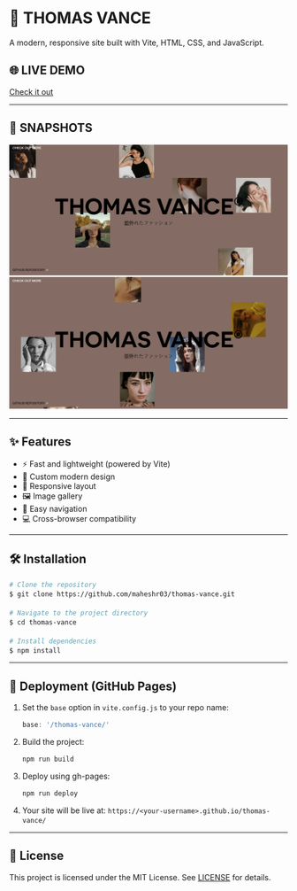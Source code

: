 # 🚀 THOMAS VANCE

A modern, responsive site built with Vite, HTML, CSS, and JavaScript.

## 🌐 LIVE DEMO

[Check it out](https://maheshr03.github.io/thomas-vance/)

---

## 📸 SNAPSHOTS

![Homepage](image.png)
<br>
![Scroll](image-1.png)
<br>

---

## ✨ Features

- ⚡ Fast and lightweight (powered by Vite)
- 🎨 Custom modern design
- 📱 Responsive layout
- 🖼️ Image gallery
- 🔗 Easy navigation
- 💻 Cross-browser compatibility

---

## 🛠️ Installation

```bash
# Clone the repository
$ git clone https://github.com/maheshr03/thomas-vance.git

# Navigate to the project directory
$ cd thomas-vance

# Install dependencies
$ npm install
```

---

## 🚀 Deployment (GitHub Pages)

1. Set the `base` option in `vite.config.js` to your repo name:
   ```js
   base: '/thomas-vance/'
   ```
2. Build the project:
   ```bash
   npm run build
   ```
3. Deploy using gh-pages:
   ```bash
   npm run deploy
   ```
4. Your site will be live at: `https://<your-username>.github.io/thomas-vance/`

---

## 📄 License

This project is licensed under the MIT License. See [LICENSE](LICENSE) for details.
